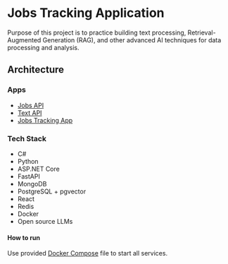# Jobs Tracking Application

Purpose of this project is to practice building text processing, Retrieval-Augmented Generation (RAG), and other advanced AI techniques for data processing and analysis.

## Architecture

### Apps

- [Jobs API](./backend/Jobs/README.md)
- [Text API](./backend/text-api/README.md)
- [Jobs Tracking App](./frontend/jobs-app/README.md)

### Tech Stack

- C#
- Python
- ASP.NET Core
- FastAPI
- MongoDB
- PostgreSQL + pgvector
- React
- Redis
- Docker
- Open source LLMs

#### How to run

Use provided [Docker Compose](./docker-compose.yml) file to start all services.
